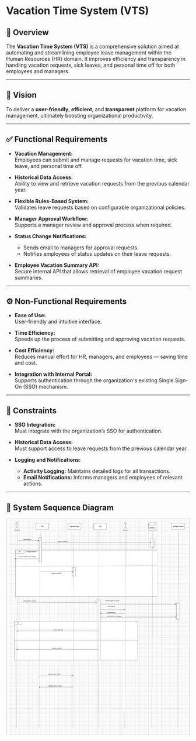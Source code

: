 # Vacation Time System (VTS)

## 📌 Overview

The **Vacation Time System (VTS)** is a comprehensive solution aimed at automating and streamlining employee leave management within the Human Resources (HR) domain. It improves efficiency and transparency in handling vacation requests, sick leaves, and personal time off for both employees and managers.

---

## 🎯 Vision

To deliver a **user-friendly**, **efficient**, and **transparent** platform for vacation management, ultimately boosting organizational productivity.

---

## ✅ Functional Requirements

- **Vacation Management:**  
  Employees can submit and manage requests for vacation time, sick leave, and personal time off.

- **Historical Data Access:**  
  Ability to view and retrieve vacation requests from the previous calendar year.

- **Flexible Rules-Based System:**  
  Validates leave requests based on configurable organizational policies.

- **Manager Approval Workflow:**  
  Supports a manager review and approval process when required.

- **Status Change Notifications:**

  - Sends email to managers for approval requests.
  - Notifies employees of status updates on their leave requests.

- **Employee Vacation Summary API:**  
  Secure internal API that allows retrieval of employee vacation request summaries.

---

## ⚙️ Non-Functional Requirements

- **Ease of Use:**  
  User-friendly and intuitive interface.

- **Time Efficiency:**  
  Speeds up the process of submitting and approving vacation requests.

- **Cost Efficiency:**  
  Reduces manual effort for HR, managers, and employees — saving time and cost.

- **Integration with Internal Portal:**  
  Supports authentication through the organization's existing Single Sign-On (SSO) mechanism.

---

## 🚧 Constraints

- **SSO Integration:**  
  Must integrate with the organization’s SSO for authentication.

- **Historical Data Access:**  
  Must support access to leave requests from the previous calendar year.

- **Logging and Notifications:**
  - **Activity Logging:** Maintains detailed logs for all transactions.
  - **Email Notifications:** Informs managers and employees of relevant actions.

---

## 🧩 System Sequence Diagram

![System Sequence Diagram](vts%20sequence%20diagram.png)
